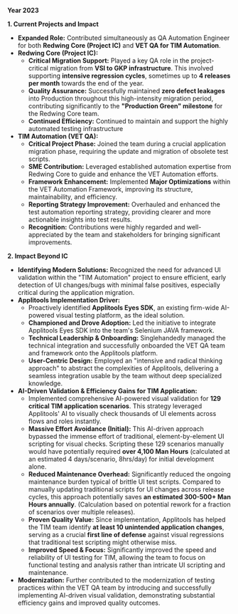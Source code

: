 **Year 2023**

**1. Current Projects and Impact**

*   **Expanded Role:** Contributed simultaneously as QA Automation Engineer for both **Redwing Core (Project IC)** and **VET QA for TIM Automation**.
*   **Redwing Core (Project IC):**
    *   **Critical Migration Support:** Played a key QA role in the project-critical migration from **VSI to GKP infrastructure**. This involved supporting **intensive regression cycles**, sometimes up to **4 releases per month** towards the end of the year.
    *   **Quality Assurance:** Successfully maintained **zero defect leakages** into Production throughout this high-intensity migration period, contributing significantly to the **"Production Green" milestone** for the Redwing Core team.
    *   **Continued Efficiency:** Continued to maintain and support the highly automated testing infrastructure
*   **TIM Automation (VET QA):**
    *   **Critical Project Phase:** Joined the team during a crucial application migration phase, requiring the update and migration of obsolete test scripts.
    *   **SME Contribution:** Leveraged established automation expertise from Redwing Core to guide and enhance the VET Automation efforts.
    *   **Framework Enhancement:** Implemented **Major Optimizations** within the VET Automation Framework, improving its structure, maintainability, and efficiency.
    *   **Reporting Strategy Improvement:** Overhauled and enhanced the test automation reporting strategy, providing clearer and more actionable insights into test results.
    *   **Recognition:** Contributions were highly regarded and well-appreciated by the team and stakeholders for bringing significant improvements.

**2. Impact Beyond IC**

*   **Identifying Modern Solutions:** Recognized the need for advanced UI validation within the "TIM Automation" project to ensure efficient, early detection of UI changes/bugs with minimal false positives, especially critical during the application migration.
*   **Applitools Implementation Driver:**
    *   Proactively identified **Applitools Eyes SDK**, an existing firm-wide AI-powered visual testing platform, as the ideal solution.
    *   **Championed and Drove Adoption:** Led the initiative to integrate Applitools Eyes SDK into the team's Selenium JAVA framework.
    *   **Technical Leadership & Onboarding:** Singlehandedly managed the technical integration and successfully onboarded the VET QA team and framework onto the Applitools platform.
    *   **User-Centric Design:** Employed an "intensive and radical thinking approach" to abstract the complexities of Applitools, delivering a seamless integration usable by the team without deep specialized knowledge.
*   **AI-Driven Validation & Efficiency Gains for TIM Application:**
    *   Implemented comprehensive AI-powered visual validation for **129 critical TIM application scenarios**. This strategy leveraged Applitools' AI to visually check thousands of UI elements across flows and roles instantly.
    *   **Massive Effort Avoidance (Initial):** This AI-driven approach bypassed the immense effort of traditional, element-by-element UI scripting for visual checks. Scripting these 129 scenarios manually would have potentially required **over 4,100 Man Hours** (calculated at an estimated 4 days/scenario, 8hrs/day) for initial development alone.
    *   **Reduced Maintenance Overhead:** Significantly reduced the ongoing maintenance burden typical of brittle UI test scripts. Compared to manually updating traditional scripts for UI changes across release cycles, this approach potentially saves **an estimated 300-500+ Man Hours annually**. (Calculation based on potential rework for a fraction of scenarios over multiple releases).
    *   **Proven Quality Value:** Since implementation, Applitools has helped the TIM team identify **at least 10 unintended application changes**, serving as a crucial **first line of defense** against visual regressions that traditional test scripting might otherwise miss.
    *   **Improved Speed & Focus:** Significantly improved the speed and reliability of UI testing for TIM, allowing the team to focus on functional testing and analysis rather than intricate UI scripting and maintenance.
*   **Modernization:** Further contributed to the modernization of testing practices within the VET QA team by introducing and successfully implementing AI-driven visual validation, demonstrating substantial efficiency gains and improved quality outcomes.